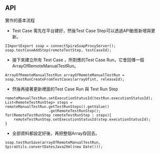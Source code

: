 ## API

實作的基本流程

* Test Case 需先在平台建好，然後Test Case Step可以透過API動態新增與更新。

```
IImportExport soap = connectSpiraSoapProxyServer();
soap.testCaseAddStep(remoteTestStep, testCaseId);
```

* 接下來建立所有 Test Case ，所對應的Test Case Run，它會回傳一個 ArrayOfRemoteManualTestRun。

```
ArrayOfRemoteManualTestRun arrayOfRemoteManualTestRun = soap.testRunCreateFromTestCases(arrayOfint, releaseId);
```

* 然後再接著更新裡面的Test Case Run 與 Test Run Step

```
remoteManualTestRun.setExecutionStatusId(testRun.executionStatusId);
List<RemoteTestRunStep> steps = remoteManualTestRun.getTestRunSteps().getValue()
                    .getRemoteTestRunStep();
for(RemoteTestRunStep remoteTestRunStep : steps){
    remoteTestRunStep.setExecutionStatusId(step.executionStatusId);
}
```

* 全部資料都設定好後，再把整個Array存回去。

```
soap.testRunSave(arrayOfRemoteManualTestRun, SpiraUtils.convertDatesJava2Xml(new Date()));
```
